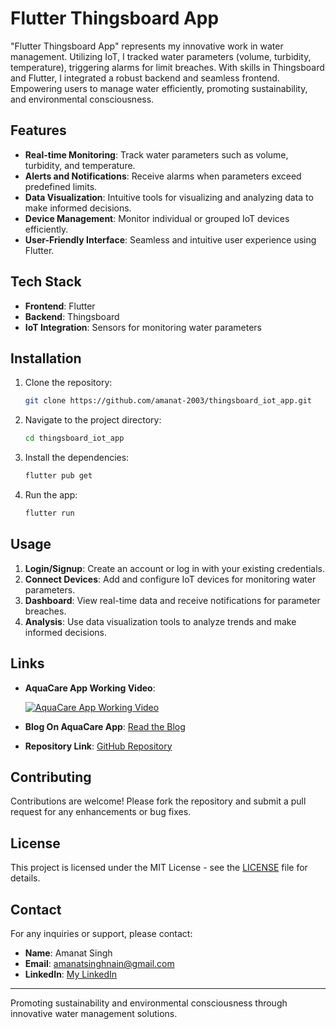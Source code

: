 # Flutter Thingsboard App

"Flutter Thingsboard App" represents my innovative work in water management. Utilizing IoT, I tracked water parameters (volume, turbidity, temperature), triggering alarms for limit breaches. With skills in Thingsboard and Flutter, I integrated a robust backend and seamless frontend. Empowering users to manage water efficiently, promoting sustainability, and environmental consciousness.

## Features

- **Real-time Monitoring**: Track water parameters such as volume, turbidity, and temperature.
- **Alerts and Notifications**: Receive alarms when parameters exceed predefined limits.
- **Data Visualization**: Intuitive tools for visualizing and analyzing data to make informed decisions.
- **Device Management**: Monitor individual or grouped IoT devices efficiently.
- **User-Friendly Interface**: Seamless and intuitive user experience using Flutter.

## Tech Stack

- **Frontend**: Flutter
- **Backend**: Thingsboard
- **IoT Integration**: Sensors for monitoring water parameters

## Installation

1. Clone the repository:
   ```bash
   git clone https://github.com/amanat-2003/thingsboard_iot_app.git
   ```

2. Navigate to the project directory:
   ```bash
   cd thingsboard_iot_app
   ```

3. Install the dependencies:
   ```bash
   flutter pub get
   ```

4. Run the app:
   ```bash
   flutter run
   ```

## Usage

1. **Login/Signup**: Create an account or log in with your existing credentials.
2. **Connect Devices**: Add and configure IoT devices for monitoring water parameters.
3. **Dashboard**: View real-time data and receive notifications for parameter breaches.
4. **Analysis**: Use data visualization tools to analyze trends and make informed decisions.

## Links

- **AquaCare App Working Video**:

  [![AquaCare App Working Video](https://img.youtube.com/vi/v92SRcnVp44/0.jpg)](https://www.youtube.com/watch?v=v92SRcnVp44)
- **Blog On AquaCare App**: [Read the Blog](https://amanatsingh.tech/aquacare)
- **Repository Link**: [GitHub Repository](https://github.com/amanat-2003/aquacare)

## Contributing

Contributions are welcome! Please fork the repository and submit a pull request for any enhancements or bug fixes.

## License

This project is licensed under the MIT License - see the [LICENSE](LICENSE) file for details.

## Contact

For any inquiries or support, please contact:

- **Name**: Amanat Singh
- **Email**: amanatsinghnain@gmail.com
- **LinkedIn**: [My LinkedIn](https://www.linkedin.com/in/amanat-coder/)

---

Promoting sustainability and environmental consciousness through innovative water management solutions.
